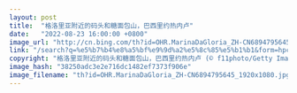 ```yaml
---
layout: post
title:  "格洛里亚附近的码头和糖面包山，巴西里约热内卢"
date:   "2022-08-23 16:00:00 +0800"
image_url: "http://cn.bing.com/th?id=OHR.MarinaDaGloria_ZH-CN6894795645_1920x1080.jpg&rf=LaDigue_1920x1080.jpg&pid=hp"
link: "/search?q=%e5%b7%b4%e8%a5%bf%e9%9d%a2%e5%8c%85%e5%b1%b1&form=hpcapt&mkt=zh-cn"
copyright: "格洛里亚附近的码头和糖面包山，巴西里约热内卢 (© f11photo/Getty Images)"
image_hash: "38250adc3e2e716dc1482ef7373f906e"
image_filename: "th?id=OHR.MarinaDaGloria_ZH-CN6894795645_1920x1080.jpg&rf=LaDigue_1920x1080.jpg&pid=hp"
---
```

